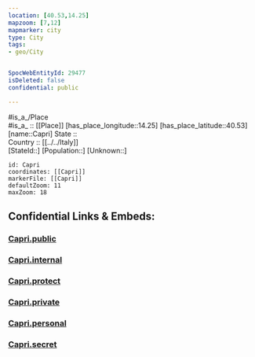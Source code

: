 ```yaml
---
location: [40.53,14.25] 
mapzoom: [7,12] 
mapmarker: city 
type: City
tags:
- geo/City


SpocWebEntityId: 29477
isDeleted: false
confidential: public

---
```

#is_a_/Place  
#is_a_ :: [[Place]] 
[has_place_longitude::14.25] 
[has_place_latitude::40.53] 
[name::Capri] 
State ::  
Country :: [[../../Italy]]  
[StateId::] 
[Population::] 
[Unknown::] 


```leaflet
id: Capri
coordinates: [[Capri]] 
markerFile: [[Capri]] 
defaultZoom: 11 
maxZoom: 18
```


## Confidential Links & Embeds: 

### [Capri.public](/_public/\Earth\Continent\Europe\Europe~South\Italy\CityCapri.public.md) 

### [Capri.internal](/_internal/\Earth\Continent\Europe\Europe~South\Italy\CityCapri.internal.md) 

### [Capri.protect](/_protect/\Earth\Continent\Europe\Europe~South\Italy\CityCapri.protect.md) 

### [Capri.private](/_private/\Earth\Continent\Europe\Europe~South\Italy\CityCapri.private.md) 

### [Capri.personal](/_personal/\Earth\Continent\Europe\Europe~South\Italy\CityCapri.personal.md) 

### [Capri.secret](/_secret/\Earth\Continent\Europe\Europe~South\Italy\CityCapri.secret.md)

